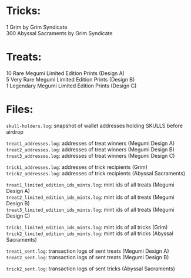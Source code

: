 # Tricks:

1 Grim by Grim Syndicate  
300 Abyssal Sacraments by Grim Syndicate  

# Treats:

10 Rare Megumi Limited Edition Prints (Design A)  
5 Very Rare Megumi Limited Edition Prints (Design B)  
1 Legendary Megumi Limited Edition Prints (Design C)  

# Files:

`skull-holders.log`: snapshot of wallet addresses holding SKULLS before airdrop  

`treat1_addresses.log`: addresses of treat winners (Megumi Design A)  
`treat2_addresses.log`: addresses of treat winners (Megumi Design B)  
`treat3_addresses.log`: addresses of treat winners  (Megumi Design C)  

`trick1_addresses.log`: addresses of trick recipients (Grim)  
`trick2_addresses.log`: addresses of trick recipients (Abyssal Sacraments)  

`treat1_limited_edition_ids_mints.log`: mint ids of all treats (Megumi Design A)  
`treat2_limited_edition_ids_mints.log`: mint ids of all treats (Megumi Design B)  
`treat3_limited_edition_ids_mints.log`: mint ids of all treats (Megumi Design C)  

`trick1_limited_edition_ids_mints.log`: mint ids of all tricks (Grim)  
`trick2_limited_edition_ids_mints.log`: mint ids of all tricks (Abyssal Sacraments)  

`treat1_sent.log`: transaction logs of sent treats (Megumi Design A)  
`treat2_sent.log`: transaction logs of sent treats (Megumi Design B)  

`trick2_sent.log`: transaction logs of sent tricks (Abyssal Sacraments)  
